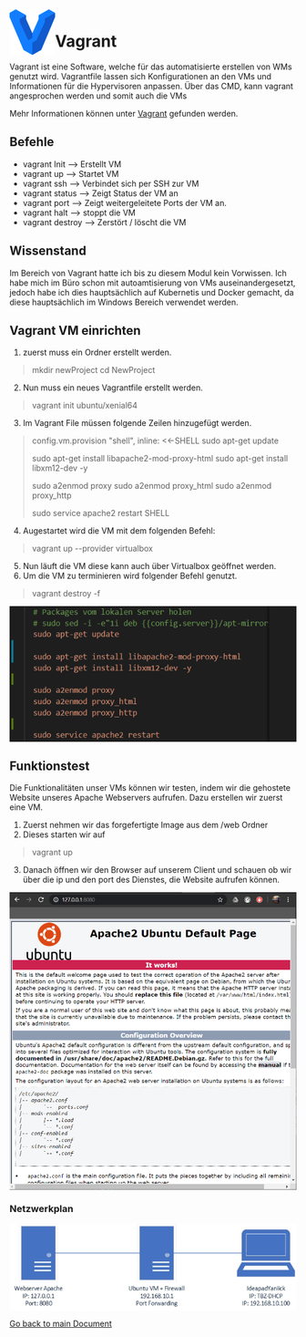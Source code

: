<img align="left" width="80" height="80" src="./img/../../img/vagrant-logo.png" alt="Vagrant Logo">

# Vagrant

Vagrant ist eine Software, welche für das automatisierte erstellen von WMs genutzt wird. Vagrantfile lassen sich Konfigurationen an den VMs und Informationen für die Hypervisoren anpassen. Über das CMD, kann vagrant angesprochen werden und somit auch die VMs

Mehr Informationen können unter [Vagrant](https://www.vagrantup.com/) gefunden werden.

## Befehle
* vagrant Init --> Erstellt VM
* vagrant up --> Startet VM
* vagrant ssh --> Verbindet sich per SSH zur VM
* vagrant status --> Zeigt Status der VM an
* vagrant port --> Zeigt weitergeleitete Ports der VM an.
* vagrant halt --> stoppt die VM
* vagrant destroy --> Zerstört / löscht die VM 

## Wissenstand
Im Bereich von Vagrant hatte ich bis zu diesem Modul kein Vorwissen. Ich habe mich im Büro schon mit autoamtisierung von VMs auseinandergesetzt, jedoch habe ich dies hauptsächlich auf Kubernetis und Docker gemacht, da diese hauptsächlich im Windows Bereich verwendet werden.

## Vagrant VM einrichten
1. zuerst muss ein Ordner erstellt werden.
> mkdir newProject
> cd NewProject
2. Nun muss ein neues Vagrantfile erstellt werden.
> vagrant init ubuntu/xenial64
3. Im Vagrant File müssen folgende Zeilen hinzugefügt werden.
> config.vm.provision "shell", inline: <<-SHELL
> sudo apt-get update
>
> sudo apt-get install libapache2-mod-proxy-html
> sudo apt-get install libxm12-dev -y
>
> sudo a2enmod proxy
> sudo a2enmod proxy_html
> sudo a2enmod proxy_http
> 
> sudo service apache2 restart
> SHELL
4. Augestartet wird die VM mit dem folgenden Befehl:
> vagrant up --provider virtualbox
5. Nun läuft die VM diese kann auch über Virtualbox geöffnet werden.
6. Um die VM zu terminieren wird folgender Befehl genutzt.
> vagrant destroy -f

<img align="center" width="" height="" src="./img/../../img/apache_code.png" alt="Apache Code">

## Funktionstest
Die Funktionalitäten unser VMs können wir testen, indem wir die gehostete Website unseres Apache Webservers aufrufen. Dazu erstellen wir zuerst eine VM.

1. Zuerst nehmen wir das forgefertigte Image aus dem /web Ordner
2. Dieses starten wir auf
> vagrant up
3. Danach öffnen wir den Browser auf unserem Client und schauen ob wir über die ip und den port des Dienstes, die Website aufrufen können.
<img align="center" width="" height="" src="./img/../../img/websrv-test.png" alt="Webserver Test">


### Netzwerkplan
<img align="center" width="" height="" src="./img/../../img/Netzplan-Websrv1.jpg" alt="Netzplan">




[Go back to main Document](https://github.com/Daddey69/Modul_300/blob/master/README.md)